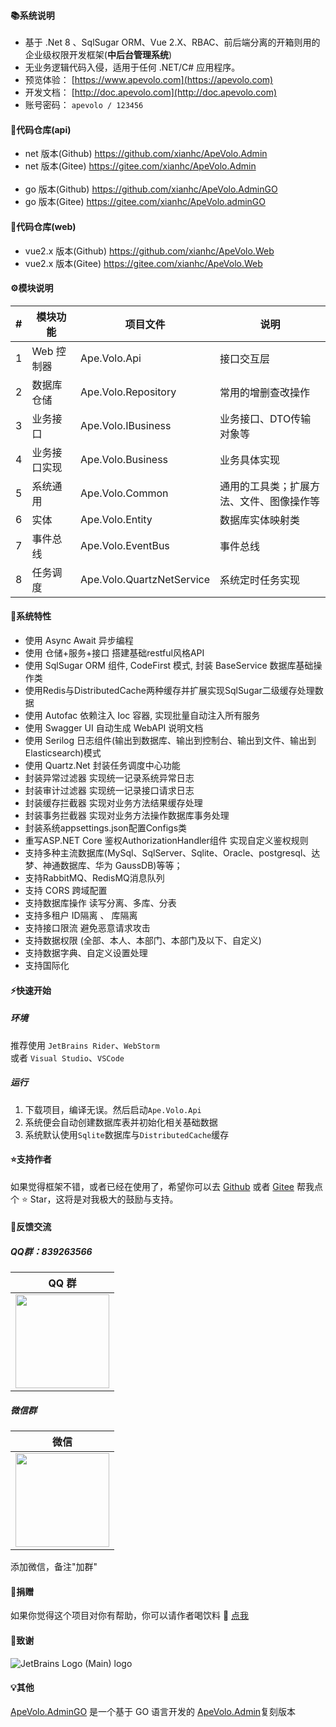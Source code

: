 #### 📚系统说明

- 基于 .Net 8 、SqlSugar ORM、Vue 2.X、RBAC、前后端分离的开箱则用的企业级权限开发框架(**中后台管理系统**)
- 无业务逻辑代码入侵，适用于任何 .NET/C# 应用程序。
- 预览体验：  [https://www.apevolo.com](https://apevolo.com)
- 开发文档：  [http://doc.apevolo.com](http://doc.apevolo.com)
- 账号密码： `apevolo / 123456`

#### 💒代码仓库(api)
- net 版本(Github) <a href="https://github.com/xianhc/ApeVolo.Admin" target="_blank">https://github.com/xianhc/ApeVolo.Admin</a>
- net 版本(Gitee) <a href="https://gitee.com/xianhc/ApeVolo.Admin" target="_blank">https://gitee.com/xianhc/ApeVolo.Admin</a>
<br><br>
- go 版本(Github) <a href="https://github.com/xianhc/ApeVolo.AdminGO" target="_blank">https://github.com/xianhc/ApeVolo.AdminGO</a>
- go 版本(Gitee) <a href="https://gitee.com/xianhc/ApeVolo.AdminGO" target="_blank">https://gitee.com/xianhc/ApeVolo.adminGO</a>

#### 💒代码仓库(web)
- vue2.x 版本(Github) <a href="https://github.com/xianhc/ApeVolo.Web" target="_blank">https://github.com/xianhc/ApeVolo.Web</a>
- vue2.x 版本(Gitee) <a href="https://gitee.com/xianhc/ApeVolo.Web" target="_blank">https://gitee.com/xianhc/ApeVolo.Web</a>

#### ⚙️模块说明

| # | 模块功能                      |  项目文件                    | 说明|
|---|-------------------------------|-------------------------------|-------------------------------|
| 1 | Web 控制器 |Ape.Volo.Api | 接口交互层 |
| 2 | 数据库仓储 |Ape.Volo.Repository | 常用的增删查改操作 |
| 3 | 业务接口 |Ape.Volo.IBusiness | 业务接口、DTO传输对象等 |
| 4 | 业务接口实现 |Ape.Volo.Business | 业务具体实现 |
| 5 | 系统通用 |Ape.Volo.Common | 通用的工具类；扩展方法、文件、图像操作等 |
| 6 | 实体 |Ape.Volo.Entity | 数据库实体映射类 |
| 7 | 事件总线 |Ape.Volo.EventBus | 事件总线|
| 8 | 任务调度 |Ape.Volo.QuartzNetService | 系统定时任务实现 |

#### 🚀系统特性
- 使用  Async Await 异步编程
- 使用 仓储+服务+接口 搭建基础restful风格API
- 使用 SqlSugar ORM 组件, CodeFirst 模式, 封装 BaseService 数据库基础操作类
- 使用Redis与DistributedCache两种缓存并扩展实现SqlSugar二级缓存处理数据
- 使用 Autofac 依赖注入 Ioc 容器, 实现批量自动注入所有服务
- 使用 Swagger UI 自动生成 WebAPI 说明文档
- 使用 Serilog 日志组件(输出到数据库、输出到控制台、输出到文件、输出到Elasticsearch)模式
- 使用 Quartz.Net 封装任务调度中心功能
- 封装异常过滤器  实现统一记录系统异常日志
- 封装审计过滤器  实现统一记录接口请求日志
- 封装缓存拦截器  实现对业务方法结果缓存处理
- 封装事务拦截器  实现对业务方法操作数据库事务处理
- 封装系统appsettings.json配置Configs类
- 重写ASP.NET Core 鉴权AuthorizationHandler组件  实现自定义鉴权规则
- 支持多种主流数据库(MySql、SqlServer、Sqlite、Oracle、postgresql、达梦、神通数据库、华为 GaussDB)等等；
- 支持RabbitMQ、RedisMQ消息队列
- 支持 CORS 跨域配置
- 支持数据库操作 读写分离、多库、分表
- 支持多租户 ID隔离 、 库隔离
- 支持接口限流 避免恶意请求攻击
- 支持数据权限 (全部、本人、本部门、本部门及以下、自定义)
- 支持数据字典、自定义设置处理
- 支持国际化

#### ⚡快速开始

##### 环境
推荐使用 `JetBrains Rider`、`WebStorm`<br/>
或者 `Visual Studio`、`VSCode`

##### 运行

1. 下载项目，编译无误。然后启动`Ape.Volo.Api`
2. 系统便会自动创建数据库表并初始化相关基础数据
3. 系统默认使用`Sqlite`数据库与`DistributedCache`缓存


#### ⭐️支持作者
如果觉得框架不错，或者已经在使用了，希望你可以去 <a target="_blank" href="https://github.com/xianhc/ApeVolo.Admin">Github</a> 或者
<a target="_blank" href="https://gitee.com/xianhc/ApeVolo.Admin">Gitee</a> 帮我点个 ⭐ Star，这将是对我极大的鼓励与支持。

#### 🙋反馈交流
##### QQ群：839263566
| QQ 群 |
|  :---:  |
| <img width="150" src="https://www.apevolo.com/uploads/file/wechat/20230723172503.jpg">

##### 微信群
| 微信 |
|  :---:  |
| <img width="150" src="https://www.apevolo.com/uploads/file/wechat/20230723172451.jpg">

添加微信，备注"加群"

#### 🤟捐赠
如果你觉得这个项目对你有帮助，你可以请作者喝饮料 :tropical_drink: [点我](http://doc.apevolo.com/donate/)

#### 🤝致谢
![JetBrains Logo (Main) logo](https://resources.jetbrains.com/storage/products/company/brand/logos/jb_beam.svg)

#### 💡其他
<a target="_blank" href="https://github.com/xianhc/ApeVolo.AdminGO">ApeVolo.AdminGO</a> 是一个基于 GO 语言开发的 <a target="_blank" href="https://github.com/xianhc/ApeVolo.Admin">ApeVolo.Admin</a>复刻版本<br>